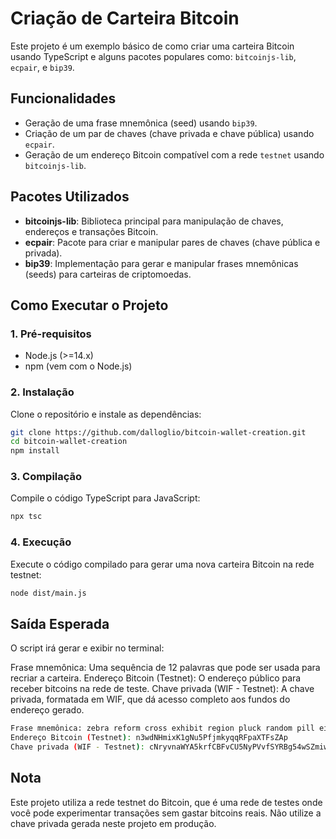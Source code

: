 # Criação de Carteira Bitcoin

Este projeto é um exemplo básico de como criar uma carteira Bitcoin usando TypeScript e alguns pacotes populares como: `bitcoinjs-lib`, `ecpair`, e `bip39`.

## Funcionalidades

- Geração de uma frase mnemônica (seed) usando `bip39`.
- Criação de um par de chaves (chave privada e chave pública) usando `ecpair`.
- Geração de um endereço Bitcoin compatível com a rede `testnet` usando `bitcoinjs-lib`.

## Pacotes Utilizados

- **bitcoinjs-lib**: Biblioteca principal para manipulação de chaves, endereços e transações Bitcoin.
- **ecpair**: Pacote para criar e manipular pares de chaves (chave pública e privada).
- **bip39**: Implementação para gerar e manipular frases mnemônicas (seeds) para carteiras de criptomoedas.

## Como Executar o Projeto

### 1. Pré-requisitos

- Node.js (>=14.x)
- npm (vem com o Node.js)

### 2. Instalação

Clone o repositório e instale as dependências:

```bash
git clone https://github.com/dalloglio/bitcoin-wallet-creation.git
cd bitcoin-wallet-creation
npm install
```

### 3. Compilação

Compile o código TypeScript para JavaScript:

```bash
npx tsc
```

### 4. Execução

Execute o código compilado para gerar uma nova carteira Bitcoin na rede testnet:

```bash
node dist/main.js
```

## Saída Esperada

O script irá gerar e exibir no terminal:

Frase mnemônica: Uma sequência de 12 palavras que pode ser usada para recriar a carteira.
Endereço Bitcoin (Testnet): O endereço público para receber bitcoins na rede de teste.
Chave privada (WIF - Testnet): A chave privada, formatada em WIF, que dá acesso completo aos fundos do endereço gerado.

```bash
Frase mnemônica: zebra reform cross exhibit region pluck random pill eight garbage shine radio
Endereço Bitcoin (Testnet): n3wdNHmixK1gNu5PfjmkyqqRFpaXTFsZAp
Chave privada (WIF - Testnet): cNryvnaWYA5krfCBFvCU5NyPVvfSYRBg54wSZmiwSjZwfVsKeDWr
```

## Nota

Este projeto utiliza a rede testnet do Bitcoin, que é uma rede de testes onde você pode experimentar transações sem gastar bitcoins reais. Não utilize a chave privada gerada neste projeto em produção.
